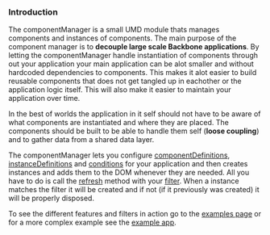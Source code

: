 ### <a name="introduction"></a> Introduction

The componentManager is a small UMD module thats manages components and instances of components. The main purpose of the component manager is to **decouple large scale Backbone applications**. By letting the componentManager handle instantiation of components through out your application your main application can be alot smaller and without hardcoded dependencies to components. This makes it alot easier to build reusable components that does not get tangled up in eachother or the application logic itself. This will also make it easier to maintain your application over time.

In the best of worlds the application in it self should not have to be aware of what components are instantiated and where they are placed. The components should be built to be able to handle them self (**loose coupling**) and to gather data from a shared data layer.

The componentManager lets you configure [componentDefinitions](/docs/#component-definitions), [instanceDefinitions](/docs/#instance-definitions) and [conditions](/docs/#conditions) for your application and then creates instances and adds them to the DOM whenever they are needed. All you have to do is call the [refresh](/docs/#refresh) method with your [filter](/docs/#filter). When a instance matches the filter it will be created and if not (if it previously was created) it will be properly disposed.

To see the different features and filters in action go to the [examples page](/examples) or for a more complex example see the [example app](/examples/example-app).